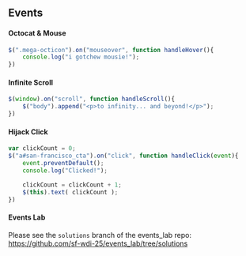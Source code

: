 ## Events

#### Octocat & Mouse

``` javascript
$(".mega-octicon").on("mouseover", function handleHover(){
    console.log("i gotchew mousie!");
})
```

#### Infinite Scroll
``` javascript
$(window).on("scroll", function handleScroll(){
    $("body").append("<p>to infinity... and beyond!</p>");
})
```

#### Hijack Click

``` javascript
var clickCount = 0;
$("a#san-francisco_cta").on("click", function handleClick(event){
    event.preventDefault();
    console.log("Clicked!");

    clickCount = clickCount + 1;
    $(this).text( clickCount );
})
```

#### Events Lab

Please see the `solutions` branch of the events_lab repo: https://github.com/sf-wdi-25/events_lab/tree/solutions

